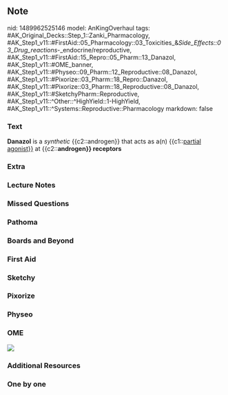 ## Note
nid: 1489962525146
model: AnKingOverhaul
tags: #AK_Original_Decks::Step_1::Zanki_Pharmacology, #AK_Step1_v11::#FirstAid::05_Pharmacology::03_Toxicities_&_Side_Effects::03_Drug_reactions_-_endocrine/reproductive, #AK_Step1_v11::#FirstAid::15_Repro::05_Pharm::13_Danazol, #AK_Step1_v11::#OME_banner, #AK_Step1_v11::#Physeo::09_Pharm::12_Reproductive::08_Danazol, #AK_Step1_v11::#Pixorize::03_Pharm::18_Repro::Danazol, #AK_Step1_v11::#Pixorize::03_Pharm::18_Reproductive::08_Danazol, #AK_Step1_v11::#SketchyPharm::Reproductive, #AK_Step1_v11::^Other::^HighYield::1-HighYield, #AK_Step1_v11::^Systems::Reproductive::Pharmacology
markdown: false

### Text
<b>Danazol</b> is a <i>synthetic</i> {{c2::androgen}} that acts as
a(n) {{c1::<u>partial agonist}}</u> at {{c2::<b>androgen}}
receptors</b>

### Extra


### Lecture Notes


### Missed Questions


### Pathoma


### Boards and Beyond


### First Aid


### Sketchy


### Pixorize


### Physeo


### OME
<div class="ome-widget">
  <a href="https://onlinemeded.org?ref=anki"><img src=
  "_OME_AnkiFlashcards_General_4.png"></a>
</div>

### Additional Resources


### One by one

